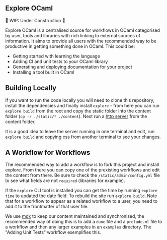Explore OCaml 
-------------

🚧 WIP: Under Construction 🚧

Explore OCaml is a centralised source for workflows in OCaml categorised by user, tools and libraries with rich linking to external sources of information. It aims to provide all users with the recommended way to be productive in getting something done in OCaml. This could be:

 - Getting started with learning the language
 - Adding CI and unit tests to your OCaml library 
 - Generating and deploying documentation for your project
 - Installing a tool built in OCaml

## Building Locally

If you want to run the code locally you will need to clone this repository, install the dependencies and finally install `explore` - from here you can run `explore build` from the root and copy the static folder into the content folder (`cp -r ./static/* ./content`). Next run a [http server](https://developer.mozilla.org/en-US/docs/Learn/Common_questions/set_up_a_local_testing_server#Running_a_simple_local_HTTP_server) from the content folder. 

It is a good idea to leave the server running in one terminal and edit, run `explore build` and copying css from another terminal to see your changes. 

## A Workflow for Workflows 

The recommended way to add a workflow is to fork this project and install explore. From there you can copy one of the prexisting workflows and edit the content from there. Be sure to check the `/static/admin/config.yml` file to see what fields are not `required` (libraries for example). 

If the `explore` CLI tool is installed you can get the time by running `explore time` to updated the date field. To rebuild the site run `explore build`. Note that for a workflow to appear as a related workflow to a user, you need to add it to the frontmatter of that user file. 

We use [mdx](https://github.com/realworldocaml/mdx) to keep our content maintained and synchronised, the recommended way of doing this is to add a `dune` file and a `prelude.ml` file to a workflow and then any larger examples in an `examples` directory. The "Adding Unit Tests" workflow exemplifies this. 